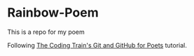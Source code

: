 # Rainbow-Poem
This is a repo for my poem

Following [The Coding Train's Git and GitHub for Poets](https://www.youtube.com/playlist?list=PLRqwX-V7Uu6ZF9C0YMKuns9sLDzK6zoiV) tutorial.

